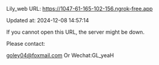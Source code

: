 Lily_web URL: https://1047-61-165-102-156.ngrok-free.app

Updated at: 2024-12-08 14:57:14

If you cannot open this URL, the server might be down.

Please contact: 

goley04@foxmail.com Or Wechat:GL_yeaH